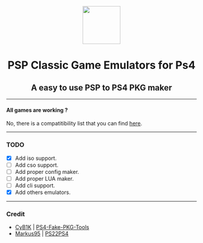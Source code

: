 <p align="center"><img src="https://github.com/Nazky/PS22PS4-GUI/blob/main/PS22PS4-GUI/Ressource/ps2_icon_by_natstrodamus_deqcdvd.ico" width="100px"</p>
<h1 align="center">PSP Classic Game Emulators for Ps4</h1>
<h2 align="center">A easy to use PSP to PS4 PKG maker</h2>

---

#### All games are working ?

No, there is a compatitibility list that you can find [here](https://www.psdevwiki.com/ps4/PSP_Emulator_Compatibility_List).

---

### TODO

- [x] Add iso support.
- [ ] Add cso support.
- [ ] Add proper config maker.
- [ ] Add proper LUA maker.
- [ ] Add cli support.
- [x] Add others emulators.

---

### Credit

- [CyB1K](https://github.com/CyB1K) | [PS4-Fake-PKG-Tools](https://github.com/CyB1K/PS4-Fake-PKG-Tools-3.87)
- [Markus95](https://twitter.com/Markus00095) | [PS22PS4](http://www.logic-sunrise.com/news-1162997-ps4-ps2-2-ps4-v10-creer-vos-jeux-ps2-pour-ps4.html)
